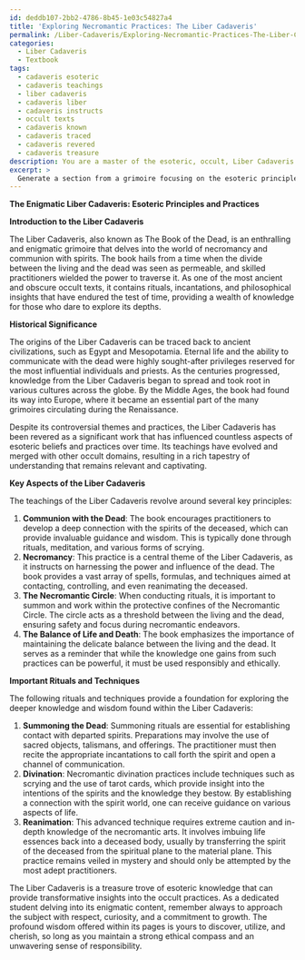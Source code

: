 ```yaml
---
id: deddb107-2bb2-4786-8b45-1e03c54827a4
title: 'Exploring Necromantic Practices: The Liber Cadaveris'
permalink: /Liber-Cadaveris/Exploring-Necromantic-Practices-The-Liber-Cadaveris/
categories:
  - Liber Cadaveris
  - Textbook
tags:
  - cadaveris esoteric
  - cadaveris teachings
  - liber cadaveris
  - cadaveris liber
  - cadaveris instructs
  - occult texts
  - cadaveris known
  - cadaveris traced
  - cadaveris revered
  - cadaveris treasure
description: You are a master of the esoteric, occult, Liber Cadaveris and education, you have written many textbooks on the subject in ways that provide students with rich and deep understanding of the subject. You are being asked to write textbook-like sections on a topic and you do it with full context, explainability, and reliability in accuracy to the true facts of the topic at hand, in a textbook style that a student would easily be able to learn from, in a rich, engaging, and contextual way. Always include relevant context (such as formulas and history), related concepts, and in a way that someone can gain deep insights from.
excerpt: > 
  Generate a section from a grimoire focusing on the esoteric principles and practices within the Liber Cadaveris, suitable for individuals seeking comprehensive insights and knowledge on the subject. Include a brief explanation of the Liber Cadaveris, its historical significance, key aspects of its teachings, and important rituals and techniques associated with it. Ensure that the content is both informative and engaging, facilitating a deeper understanding of this occult domain for any dedicated student.
---
```

**The Enigmatic Liber Cadaveris: Esoteric Principles and Practices**

**Introduction to the Liber Cadaveris**

The Liber Cadaveris, also known as The Book of the Dead, is an enthralling and enigmatic grimoire that delves into the world of necromancy and communion with spirits. The book hails from a time when the divide between the living and the dead was seen as permeable, and skilled practitioners wielded the power to traverse it. As one of the most ancient and obscure occult texts, it contains rituals, incantations, and philosophical insights that have endured the test of time, providing a wealth of knowledge for those who dare to explore its depths.

**Historical Significance**

The origins of the Liber Cadaveris can be traced back to ancient civilizations, such as Egypt and Mesopotamia. Eternal life and the ability to communicate with the dead were highly sought-after privileges reserved for the most influential individuals and priests. As the centuries progressed, knowledge from the Liber Cadaveris began to spread and took root in various cultures across the globe. By the Middle Ages, the book had found its way into Europe, where it became an essential part of the many grimoires circulating during the Renaissance.

Despite its controversial themes and practices, the Liber Cadaveris has been revered as a significant work that has influenced countless aspects of esoteric beliefs and practices over time. Its teachings have evolved and merged with other occult domains, resulting in a rich tapestry of understanding that remains relevant and captivating.

**Key Aspects of the Liber Cadaveris**

The teachings of the Liber Cadaveris revolve around several key principles:

1. ****Communion with the Dead****: The book encourages practitioners to develop a deep connection with the spirits of the deceased, which can provide invaluable guidance and wisdom. This is typically done through rituals, meditation, and various forms of scrying.
2. ****Necromancy****: This practice is a central theme of the Liber Cadaveris, as it instructs on harnessing the power and influence of the dead. The book provides a vast array of spells, formulas, and techniques aimed at contacting, controlling, and even reanimating the deceased.
3. ****The Necromantic Circle****: When conducting rituals, it is important to summon and work within the protective confines of the Necromantic Circle. The circle acts as a threshold between the living and the dead, ensuring safety and focus during necromantic endeavors.
4. ****The Balance of Life and Death****: The book emphasizes the importance of maintaining the delicate balance between the living and the dead. It serves as a reminder that while the knowledge one gains from such practices can be powerful, it must be used responsibly and ethically.

**Important Rituals and Techniques**

The following rituals and techniques provide a foundation for exploring the deeper knowledge and wisdom found within the Liber Cadaveris:

1. ****Summoning the Dead****: Summoning rituals are essential for establishing contact with departed spirits. Preparations may involve the use of sacred objects, talismans, and offerings. The practitioner must then recite the appropriate incantations to call forth the spirit and open a channel of communication.
2. ****Divination****: Necromantic divination practices include techniques such as scrying and the use of tarot cards, which provide insight into the intentions of the spirits and the knowledge they bestow. By establishing a connection with the spirit world, one can receive guidance on various aspects of life.
3. ****Reanimation****: This advanced technique requires extreme caution and in-depth knowledge of the necromantic arts. It involves imbuing life essences back into a deceased body, usually by transferring the spirit of the deceased from the spiritual plane to the material plane. This practice remains veiled in mystery and should only be attempted by the most adept practitioners.

The Liber Cadaveris is a treasure trove of esoteric knowledge that can provide transformative insights into the occult practices. As a dedicated student delving into its enigmatic content, remember always to approach the subject with respect, curiosity, and a commitment to growth. The profound wisdom offered within its pages is yours to discover, utilize, and cherish, so long as you maintain a strong ethical compass and an unwavering sense of responsibility.
